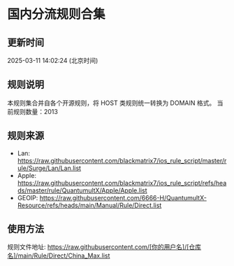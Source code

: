 # 国内分流规则合集

## 更新时间
2025-03-11 14:02:24 (北京时间)

## 规则说明
本规则集合并自各个开源规则，将 HOST 类规则统一转换为 DOMAIN 格式。
当前规则数量：2013

## 规则来源
- Lan: https://raw.githubusercontent.com/blackmatrix7/ios_rule_script/master/rule/Surge/Lan/Lan.list
- Apple: https://raw.githubusercontent.com/blackmatrix7/ios_rule_script/refs/heads/master/rule/QuantumultX/Apple/Apple.list
- GEOIP: https://raw.githubusercontent.com/6666-H/QuantumultX-Resource/refs/heads/main/Manual/Rule/Direct.list

## 使用方法
规则文件地址: https://raw.githubusercontent.com/[你的用户名]/[仓库名]/main/Rule/Direct/China_Max.list
